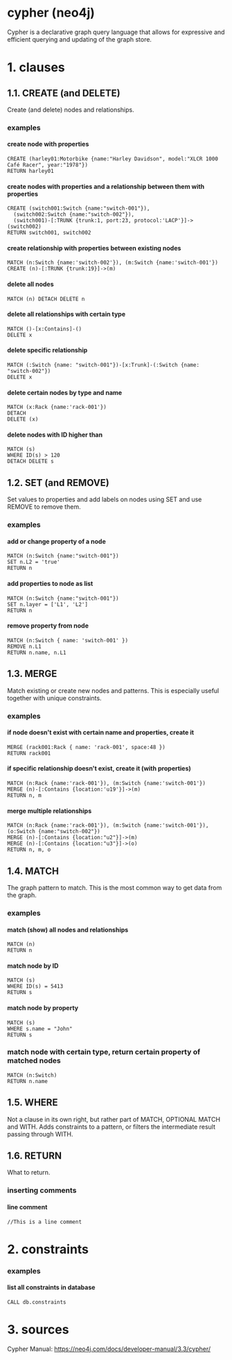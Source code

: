 # cypher (neo4j)
Cypher is a declarative graph query language that allows for expressive and efficient querying and updating of the graph store.

# 1. clauses
## 1.1. CREATE (and DELETE)
Create (and delete) nodes and relationships.

### examples
#### create node with properties
```
CREATE (harley01:Motorbike {name:"Harley Davidson", model:"XLCR 1000 Café Racer", year:"1978"})
RETURN harley01
```

#### create nodes with properties and a relationship between them with properties
```
CREATE (switch001:Switch {name:"switch-001"}),
  (switch002:Switch {name:"switch-002"}),
  (switch001)-[:TRUNK {trunk:1, port:23, protocol:'LACP'}]->(switch002)
RETURN switch001, switch002
```

#### create relationship with properties between existing nodes
```
MATCH (n:Switch {name:'switch-002'}), (m:Switch {name:'switch-001'})
CREATE (n)-[:TRUNK {trunk:19}]->(m)
```

#### delete all nodes
```
MATCH (n) DETACH DELETE n
```

#### delete all relationships with certain type
```
MATCH ()-[x:Contains]-() 
DELETE x
```

#### delete specific relationship
```
MATCH (:Switch {name: "switch-001"})-[x:Trunk]-(:Switch {name: "switch-002"}) 
DELETE x
```

#### delete certain nodes by type and name
```
MATCH (x:Rack {name:'rack-001'})
DETACH
DELETE (x)
```

#### delete nodes with ID higher than
```
MATCH (s)
WHERE ID(s) > 120
DETACH DELETE s
```

## 1.2. SET (and REMOVE)
Set values to properties and add labels on nodes using SET and use REMOVE to remove them.

### examples
#### add or change property of a node
```
MATCH (n:Switch {name:"switch-001"})
SET n.L2 = 'true'
RETURN n
```

#### add properties to node as list
```
MATCH (n:Switch {name:"switch-001"})
SET n.layer = ['L1', 'L2']
RETURN n
```

#### remove property from node
```
MATCH (n:Switch { name: 'switch-001' })
REMOVE n.L1
RETURN n.name, n.L1
```

## 1.3. MERGE
Match existing or create new nodes and patterns. This is especially useful together with unique constraints.

### examples
#### if node doesn't exist with certain name and properties, create it
```
MERGE (rack001:Rack { name: 'rack-001', space:48 })
RETURN rack001
```

#### if specific relationship doesn't exist, create it (with properties)
```
MATCH (n:Rack {name:'rack-001'}), (m:Switch {name:'switch-001'})
MERGE (n)-[:Contains {location:'u19'}]->(m)
RETURN n, m
```

#### merge multiple relationships
```
MATCH (n:Rack {name:'rack-001'}), (m:Switch {name:'switch-001'}), (o:Switch {name:"switch-002"})
MERGE (n)-[:Contains {location:"u2"}]->(m)
MERGE (n)-[:Contains {location:"u3"}]->(o)
RETURN n, m, o
```

## 1.4. MATCH
The graph pattern to match. This is the most common way to get data from the graph.

### examples
#### match (show) all nodes and relationships

```
MATCH (n)
RETURN n
```

#### match node by ID
```
MATCH (s)
WHERE ID(s) = 5413
RETURN s
```

#### match node by property
```
MATCH (s)
WHERE s.name = "John"
RETURN s
```

### match node with certain type, return certain property of matched nodes
```
MATCH (n:Switch)
RETURN n.name
```

## 1.5. WHERE
Not a clause in its own right, but rather part of MATCH, OPTIONAL MATCH and WITH. Adds constraints to a pattern, or filters the intermediate result passing through WITH.

## 1.6. RETURN
What to return.

### inserting comments
#### line comment
```
//This is a line comment
```

# 2. constraints

### examples
#### list all constraints in database
```
CALL db.constraints
```

# 3. sources
Cypher Manual: https://neo4j.com/docs/developer-manual/3.3/cypher/

